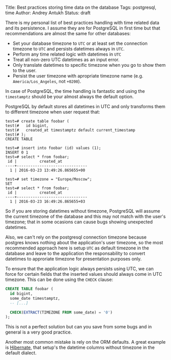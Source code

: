 Title: Best practices storing time data on the database
Tags: postgresql, time
Author: Andrey Antukh
Status: draft

There is my personal list of best practices handling with time
related data and its persistence. I assume they are for
PostgreSQL in first time but that recommendations are
almost the same for other databases:

- Set your database timezone to `UTC` or at least set the connection
  timezone to `UTC` and persists datetimes always in `UTC`.
- Perform any time related logic with datetimes in `UTC`
- Treat all non-zero UTC datetimes as an input error.
- Only translate datetimes to specific timezone when you go to
  show them to the user.
- Persist the user timezone with apropriate timezone name
  (e.g. `America/Los_Angeles`, not `+0200`).

In case of PostgreSQL, the time handling is fantastic and using
the `timestamptz` should be your almost always the default option.

PostgreSQL by default stores all datetimes in UTC and only transforms
them to different timezone when user request that:

```psql
test=# create table foobar (
test(#   id bigint,
test(#   created_at timestamptz default current_timestamp
test(# );
CREATE TABLE

test=# insert into foobar (id) values (1);
INSERT 0 1
test=# select * from foobar;
 id |          created_at
----+-------------------------------
  1 | 2016-03-23 13:49:26.865655+00

test=# set timezone = "Europe/Moscow";
SET
test=# select * from foobar;
 id |          created_at
----+-------------------------------
  1 | 2016-03-23 16:49:26.865655+03

```

So if you are storing datetimes without timezone, PostgreSQL will
assume the current timezone of the database and this may not match
with the user's timezone; that in some ocasions can cause bugs showing
unexpected datetimes.

Also, we can't rely on the postgresql connection timezone because
postgres knows nothing about the application's user timezone, so
the most recommended approach here is setup `UTC` as default
timezone in the database and leave to the application the
responsability to convert datetimes to approriate timezone for
presentation purposes only.

To ensure that the application logic always persists using UTC, we
can force for certain fields that the inserted values should always
come in UTC timezone. This can be done using the `CHECK` clause:

```sql
CREATE TABLE foobar (
  id bigint,
  some_date timestamptz,
  -- [...]

  CHECK(EXTRACT(TIMEZONE FROM some_date) = '0')
);
```

This is not a perfect solution but can you save from some bugs
and in general is a very good practice.

Another most common mistake is rely on the ORM defaults.
A great example is [Hibernate][1], that setup's the datetime
columns without timezone in the default dialect.

[1]: http://hibernate.org/
